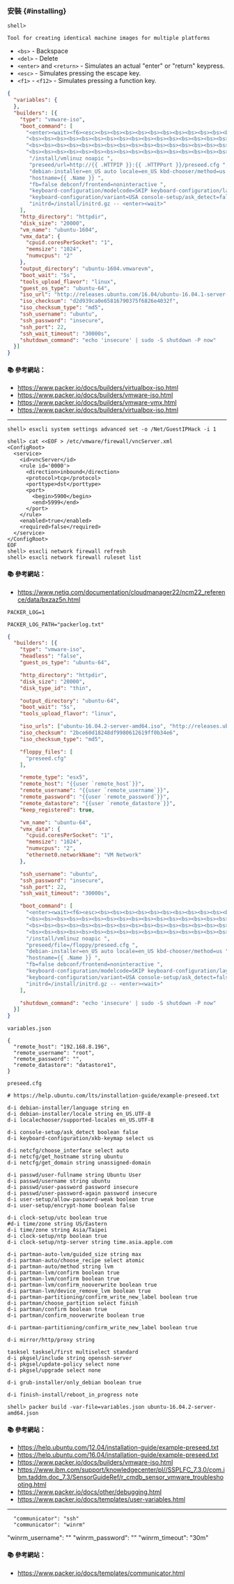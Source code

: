 
### 安裝 {#installing}

```console
shell> 
```

`Tool for creating identical machine images for multiple platforms`

- `<bs>` - Backspace
- `<del>` - Delete
- `<enter>` and `<return>` - Simulates an actual "enter" or "return" keypress.
- `<esc>` - Simulates pressing the escape key.
- `<f1>` - `<f12>` - Simulates pressing a function key.


```json
{
  "variables": {
  },
  "builders": [{
    "type": "vmware-iso",
    "boot_command": [
      "<enter><wait><f6><esc><bs><bs><bs><bs><bs><bs><bs><bs><bs><bs><bs><bs><bs><bs><bs><bs><bs>",
      "<bs><bs><bs><bs><bs><bs><bs><bs><bs><bs><bs><bs><bs><bs><bs><bs><bs><bs><bs><bs><bs><bs>",
      "<bs><bs><bs><bs><bs><bs><bs><bs><bs><bs><bs><bs><bs><bs><bs><bs><bs><bs><bs><bs><bs><bs>",
      "<bs><bs><bs><bs><bs><bs><bs><bs><bs><bs><bs><bs><bs><bs><bs><bs><bs><bs><bs><bs><bs><bs>",
       "/install/vmlinuz noapic ",
       "preseed/url=http://{{ .HTTPIP }}:{{ .HTTPPort }}/preseed.cfg ",
       "debian-installer=en_US auto locale=en_US kbd-chooser/method=us ",
       "hostname={{ .Name }} ",
       "fb=false debconf/frontend=noninteractive ",
       "keyboard-configuration/modelcode=SKIP keyboard-configuration/layout=USA ",
       "keyboard-configuration/variant=USA console-setup/ask_detect=false ",
       "initrd=/install/initrd.gz -- <enter><wait>"
    ],
    "http_directory": "httpdir",
    "disk_size": "20000",
    "vm_name": "ubuntu-1604",
    "vmx_data": {
      "cpuid.coresPerSocket": "1",
      "memsize": "1024",
      "numvcpus": "2"
    },
    "output_directory": "ubuntu-1604.vmwarevm",
    "boot_wait": "5s",
    "tools_upload_flavor": "linux",
    "guest_os_type": "ubuntu-64",
    "iso_url": "http://releases.ubuntu.com/16.04/ubuntu-16.04.1-server-amd64.iso",
    "iso_checksum": "d2d939ca0e65816790375f6826e4032f",
    "iso_checksum_type": "md5",
    "ssh_username": "ubuntu",
    "ssh_password": "insecure",
    "ssh_port": 22,
    "ssh_wait_timeout": "30000s",
    "shutdown_command": "echo 'insecure' | sudo -S shutdown -P now"
  }]
}

```            

#### :books: 參考網站：

- https://www.packer.io/docs/builders/virtualbox-iso.html
- https://www.packer.io/docs/builders/vmware-iso.html
- https://www.packer.io/docs/builders/vmware-vmx.html
- https://www.packer.io/docs/builders/virtualbox-iso.html

---

```
shell> esxcli system settings advanced set -o /Net/GuestIPHack -i 1
```

```
shell> cat <<EOF > /etc/vmware/firewall/vncServer.xml
<ConfigRoot>
  <service>
    <id>vncServer</id>
    <rule id='0000'>
      <direction>inbound</direction>
      <protocol>tcp</protocol>
      <porttype>dst</porttype>
      <port>
        <begin>5900</begin>
        <end>5999</end>
      </port>
    </rule>
    <enabled>true</enabled>
    <required>false</required>
  </service>
</ConfigRoot>
EOF
shell> esxcli network firewall refresh
shell> esxcli network firewall ruleset list
```

#### :books: 參考網站：
- https://www.netiq.com/documentation/cloudmanager22/ncm22_reference/data/bxzaz5n.html

`PACKER_LOG=1`

`PACKER_LOG_PATH="packerlog.txt"`

```json
{
  "builders": [{
    "type": "vmware-iso",
    "headless": "false",
    "guest_os_type": "ubuntu-64",

    "http_directory": "httpdir",
    "disk_size": "20000",
    "disk_type_id": "thin",

    "output_directory": "ubuntu-64",
    "boot_wait": "5s",
    "tools_upload_flavor": "linux",

    "iso_urls": ["ubuntu-16.04.2-server-amd64.iso", "http://releases.ubuntu.com/16.04/ubuntu-16.04.2-server-amd64.iso"],
    "iso_checksum": "2bce60d18248df9980612619ff0b34e6",
    "iso_checksum_type": "md5",

    "floppy_files": [
      "preseed.cfg"
    ],

    "remote_type": "esx5",
    "remote_host": "{{user `remote_host`}}",
    "remote_username": "{{user `remote_username`}}",
    "remote_password": "{{user `remote_password`}}",
    "remote_datastore": "{{user `remote_datastore`}}",
    "keep_registered": true,

    "vm_name": "ubuntu-64",
    "vmx_data": {
      "cpuid.coresPerSocket": "1",
      "memsize": "1024",
      "numvcpus": "2",
      "ethernet0.networkName": "VM Network"
    },

    "ssh_username": "ubuntu",
    "ssh_password": "insecure",
    "ssh_port": 22,
    "ssh_wait_timeout": "30000s",

    "boot_command": [
      "<enter><wait><f6><esc><bs><bs><bs><bs><bs><bs><bs><bs><bs><bs><bs><bs><bs><bs><bs><bs><bs>",
      "<bs><bs><bs><bs><bs><bs><bs><bs><bs><bs><bs><bs><bs><bs><bs><bs><bs><bs><bs><bs><bs><bs>",
      "<bs><bs><bs><bs><bs><bs><bs><bs><bs><bs><bs><bs><bs><bs><bs><bs><bs><bs><bs><bs><bs><bs>",
      "<bs><bs><bs><bs><bs><bs><bs><bs><bs><bs><bs><bs><bs><bs><bs><bs><bs><bs><bs><bs><bs><bs>",
      "/install/vmlinuz noapic ",
      "preseed/file=/floppy/preseed.cfg ",
      "debian-installer=en_US auto locale=en_US kbd-chooser/method=us ",
      "hostname={{ .Name }} ",
      "fb=false debconf/frontend=noninteractive ",
      "keyboard-configuration/modelcode=SKIP keyboard-configuration/layout=USA ",
      "keyboard-configuration/variant=USA console-setup/ask_detect=false ",
      "initrd=/install/initrd.gz -- <enter><wait>"
    ],

    "shutdown_command": "echo 'insecure' | sudo -S shutdown -P now"
  }]
}
```

`variables.json`
```
{
  "remote_host": "192.168.8.196",
  "remote_username": "root",
  "remote_password": "",
  "remote_datastore": "datastore1",
}
```

`preseed.cfg`

```
# https://help.ubuntu.com/lts/installation-guide/example-preseed.txt

d-i debian-installer/language string en
d-i debian-installer/locale string en_US.UTF-8
d-i localechooser/supported-locales en_US.UTF-8

d-i console-setup/ask_detect boolean false
d-i keyboard-configuration/xkb-keymap select us

d-i netcfg/choose_interface select auto
d-i netcfg/get_hostname string ubuntu
d-i netcfg/get_domain string unassigned-domain

d-i passwd/user-fullname string Ubuntu User
d-i passwd/username string ubuntu
d-i passwd/user-password password insecure
d-i passwd/user-password-again password insecure
d-i user-setup/allow-password-weak boolean true
d-i user-setup/encrypt-home boolean false

d-i clock-setup/utc boolean true
#d-i time/zone string US/Eastern
d-i time/zone string Asia/Taipei
d-i clock-setup/ntp boolean true
d-i clock-setup/ntp-server string time.asia.apple.com

d-i partman-auto-lvm/guided_size string max
d-i partman-auto/choose_recipe select atomic
d-i partman-auto/method string lvm
d-i partman-lvm/confirm boolean true
d-i partman-lvm/confirm boolean true
d-i partman-lvm/confirm_nooverwrite boolean true
d-i partman-lvm/device_remove_lvm boolean true
d-i partman-partitioning/confirm_write_new_label boolean true
d-i partman/choose_partition select finish
d-i partman/confirm boolean true
d-i partman/confirm_nooverwrite boolean true

d-i partman-partitioning/confirm_write_new_label boolean true

d-i mirror/http/proxy string

tasksel tasksel/first multiselect standard
d-i pkgsel/include string openssh-server 
d-i pkgsel/update-policy select none
d-i pkgsel/upgrade select none

d-i grub-installer/only_debian boolean true

d-i finish-install/reboot_in_progress note
```

```
shell> packer build -var-file=variables.json ubuntu-16.04.2-server-amd64.json
```

#### :books: 參考網站：
- https://help.ubuntu.com/12.04/installation-guide/example-preseed.txt
- https://help.ubuntu.com/16.04/installation-guide/example-preseed.txt
- https://www.packer.io/docs/builders/vmware-iso.html
- https://www.ibm.com/support/knowledgecenter/pl//SSPLFC_7.3.0/com.ibm.taddm.doc_7.3/SensorGuideRef/r_cmdb_sensor_vmware_troubleshooting.html
- https://www.packer.io/docs/other/debugging.html
- https://www.packer.io/docs/templates/user-variables.html



---




      "communicator": "ssh"
      "communicator": "winrm"

"winrm_username": ""
"winrm_password": ""
"winrm_timeout": "30m"




#### :books: 參考網站：
- https://www.packer.io/docs/templates/communicator.html